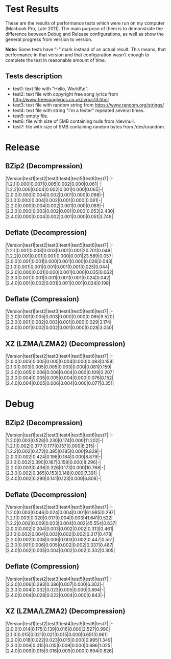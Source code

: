 # Test Results

These are the results of performance tests which were run on my computer (Macbook Pro, Late 2011).
The main purpose of them is to demonstrate the difference between Debug and Release configurations,
as well as show the general progress from version to version.

__Note:__ Some tests have "-" mark instead of an actual result.
This means, that performance in that version and that configuration wasn't enough
to complete the test in reasonable amount of time.

Tests description
---------------------------
- test1: text file with "Hello, World!\n".
- test2: text file with copyright free song lyrics from http://www.freesonglyrics.co.uk/lyrics13.html
- test3: text file with random string from https://www.random.org/strings/
- test4: text file with string "I'm a tester" repeated several times.
- test5: empty file.
- test6: file with size of 5MB containing nulls from /dev/null.
- test7: file with size of 5MB containing random bytes from /dev/urandom.

Release
=================
BZip2 (Decompression)
---------------------------

|Version|test1|test2|test3|test4|test5|test6|test7|
|-
|1.2.1|0.000|0.007|0.005|0.002|0.000|0.061|-|
|1.2.2|0.000|0.004|0.002|0.001|0.000|0.065|-|
|2.0.0|0.000|0.004|0.002|0.001|0.000|0.068|-|
|2.1.0|0.000|0.004|0.002|0.001|0.000|0.061|-|
|2.2.0|0.000|0.004|0.002|0.001|0.000|0.069|-|
|2.3.0|0.000|0.003|0.002|0.001|0.000|0.053|2.430|
|2.4.0|0.000|0.004|0.002|0.001|0.000|0.051|3.749|

Deflate (Decompression)
---------------------------

|Version|test1|test2|test3|test4|test5|test6|test7|
|-
|1.2.1|0.001|0.003|0.003|0.001|0.001|20.701|0.049|
|1.2.2|0.001|0.001|0.001|0.000|0.001|23.589|0.057|
|2.0.0|0.001|0.001|0.000|0.001|0.000|0.026|0.043|
|2.1.0|0.001|0.001|0.001|0.001|0.001|0.025|0.044|
|2.2.0|0.000|0.001|0.000|0.001|0.000|0.035|0.062|
|2.3.0|0.001|0.001|0.001|0.001|0.001|0.024|0.042|
|2.4.0|0.001|0.002|0.001|0.001|0.001|0.024|0.198|

Deflate (Compression)
---------------------------

|Version|test1|test2|test3|test4|test5|test6|test7|
|-
|2.2.0|0.001|0.005|0.003|0.000|0.000|0.065|9.520|
|2.3.0|0.001|0.002|0.003|0.001|0.000|0.029|3.174|
|2.4.0|0.001|0.002|0.002|0.001|0.000|0.028|3.050|

XZ (LZMA/LZMA2) (Decompression)
---------------------------

|Version|test1|test2|test3|test4|test5|test6|test7|
|-
|2.0.0|0.003|0.005|0.005|0.004|0.000|0.083|0.158|
|2.1.0|0.003|0.005|0.005|0.003|0.000|0.081|0.159|
|2.2.0|0.005|0.006|0.006|0.004|0.000|0.109|0.207|
|2.3.0|0.004|0.005|0.005|0.004|0.000|0.076|0.152|
|2.4.0|0.004|0.005|0.006|0.004|0.000|0.077|0.351|

Debug
=================
BZip2 (Decompression)
---------------------------

|Version|test1|test2|test3|test4|test5|test6|test7|
|-
|1.2.0|0.003|0.528|0.230|0.174|0.000|11.202|-|
|1.2.1|0.002|0.377|0.177|0.157|0.000|8.215|-|
|1.2.2|0.002|0.472|0.395|0.185|0.000|9.829|-|
|2.0.0|0.002|0.424|0.198|0.184|0.000|8.879|-|
|2.1.0|0.002|0.390|0.167|0.159|0.000|8.296|-|
|2.2.0|0.003|0.436|0.326|0.173|0.000|10.768|-|
|2.3.0|0.002|0.365|0.153|0.148|0.000|7.391|-|
|2.4.0|0.002|0.290|0.141|0.123|0.000|6.808|-|

Deflate (Decompression)
---------------------------

|Version|test1|test2|test3|test4|test5|test6|test7|
|-
|1.2.0|0.003|0.046|0.024|0.004|0.001|61.985|0.297|
|1.2.1|0.003|0.020|0.017|0.004|0.003|41.641|0.522|
|1.2.2|0.002|0.009|0.003|0.004|0.002|45.554|0.637|
|2.0.0|0.002|0.004|0.003|0.002|0.002|0.313|0.461|
|2.1.0|0.002|0.004|0.003|0.002|0.002|0.317|0.478|
|2.2.0|0.002|0.008|0.006|0.003|0.002|0.447|0.551|
|2.3.0|0.001|0.006|0.005|0.002|0.002|0.337|0.487|
|2.4.0|0.002|0.005|0.004|0.002|0.002|0.332|0.305|

Deflate (Compression)
---------------------------

|Version|test1|test2|test3|test4|test5|test6|test7|
|-
|2.2.0|0.006|0.293|0.386|0.007|0.000|6.302|-|
|2.3.0|0.004|0.032|0.023|0.005|0.000|0.894|-|
|2.4.0|0.004|0.028|0.022|0.004|0.000|0.843|-|

XZ (LZMA/LZMA2) (Decompression)
---------------------------

|Version|test1|test2|test3|test4|test5|test6|test7|
|-
|2.0.0|0.014|0.175|0.139|0.016|0.000|2.527|0.990|
|2.1.0|0.015|0.021|0.021|0.015|0.000|0.651|0.961|
|2.2.0|0.018|0.022|0.023|0.015|0.000|0.995|1.349|
|2.3.0|0.009|0.015|0.015|0.009|0.000|0.696|1.025|
|2.4.0|0.009|0.015|0.016|0.009|0.000|0.694|0.826|
